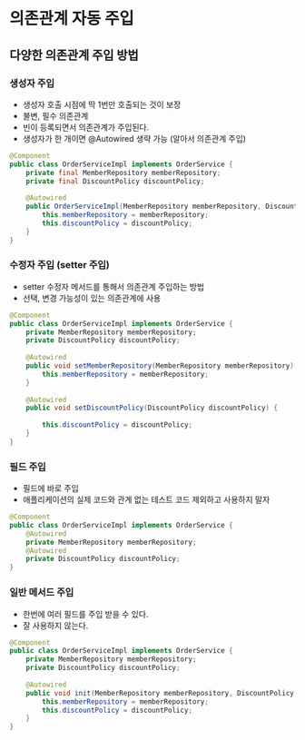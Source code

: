 # 의존관계 자동 주입
## 다양한 의존관계 주입 방법
### 생성자 주입
- 생성자 호출 시점에 딱 1번만 호출되는 것이 보장
- 불변, 필수 의존관계
- 빈이 등록되면서 의존관계가 주입된다.
- 생성자가 한 개이면 @Autowired 생략 가능 (알아서 의존관계 주입)
```java
@Component
public class OrderServiceImpl implements OrderService {
    private final MemberRepository memberRepository;
    private final DiscountPolicy discountPolicy;
    
    @Autowired
    public OrderServiceImpl(MemberRepository memberRepository, DiscountPolicy discountPolicy) {
        this.memberRepository = memberRepository;
        this.discountPolicy = discountPolicy;
    }
}
```
### 수정자 주입 (setter 주입)
- setter 수정자 메서드를 통해서 의존관계 주입하는 방법
- 선택, 변경 가능성이 있는 의존관계에 사용
```java
@Component
public class OrderServiceImpl implements OrderService {
    private MemberRepository memberRepository;
    private DiscountPolicy discountPolicy;
    
    @Autowired
    public void setMemberRepository(MemberRepository memberRepository) {
        this.memberRepository = memberRepository;
    }
    
    @Autowired
    public void setDiscountPolicy(DiscountPolicy discountPolicy) {
        
        this.discountPolicy = discountPolicy;
    }
}
```

### 필드 주입 
- 필드에 바로 주입
- 애플리케이션의 실제 코드와 관계 없는 테스트 코드 제외하고 사용하지 말자
```java
@Component
public class OrderServiceImpl implements OrderService {
    @Autowired
    private MemberRepository memberRepository;
    @Autowired
    private DiscountPolicy discountPolicy;
}
```

### 일반 메서드 주입
- 한번에 여러 필드를 주입 받을 수 있다.
- 잘 사용하지 않는다.
```java
@Component
public class OrderServiceImpl implements OrderService {
    private MemberRepository memberRepository;
    private DiscountPolicy discountPolicy;
    
    @Autowired
    public void init(MemberRepository memberRepository, DiscountPolicy discountPolicy) {
        this.memberRepository = memberRepository;
        this.discountPolicy = discountPolicy;
    }
}
```